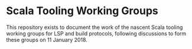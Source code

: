 # Scala Tooling Working Groups

This repository exists to document the work of the nascent Scala tooling working groups for LSP and build protocols, following discussions to form these groups on 11 January 2018.


